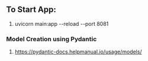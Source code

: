 ## To Start App:

1. uvicorn main:app --reload --port 8081

### Model Creation using Pydantic

1. https://pydantic-docs.helpmanual.io/usage/models/
